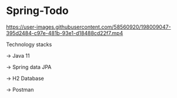 # Spring-Todo



https://user-images.githubusercontent.com/58560920/198009047-395d2484-c97e-481b-93e1-d18488cd22f7.mp4


Technology stacks

-> Java 11

-> Spring data JPA

-> H2 Database

-> Postman
